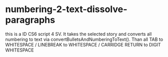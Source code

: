 numbering-2-text-dissolve-paragraphs
====================================

this is a ID CS6 script 4 SV. It takes the selected story and converts all numbering to text via convertBulletsAndNumberingToText(). Than all TAB to WHITESPACE / LINEBREAK to WHITESPACE / CARRIDGE RETURN to DIGIT WHITESPACE